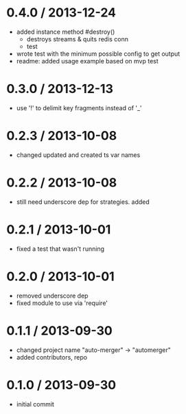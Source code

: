 0.4.0 / 2013-12-24
==================

  - added instance method #destroy()
    - destroys streams & quits redis conn
    - test
  - wrote test with the minimum possible config to get output
  - readme: added usage example based on mvp test

0.3.0 / 2013-12-13
==================
  
  - use '!' to delimit key fragments instead of '_'

0.2.3 / 2013-10-08
==================
  
  - changed updated and created ts var names

0.2.2 / 2013-10-08
==================
  
  - still need underscore dep for strategies. added

0.2.1 / 2013-10-01
==================
  
  - fixed a test that wasn't running

0.2.0 / 2013-10-01
==================

  - removed underscore dep
  - fixed module to use via 'require'

0.1.1 / 2013-09-30
==================

  - changed project name "auto-merger" -> "automerger"
  - added contributors, repo

0.1.0 / 2013-09-30
==================

  - initial commit